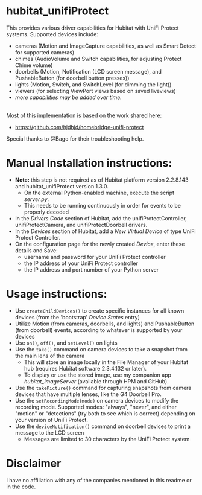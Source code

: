 # hubitat_unifiProtect

This provides various driver capabilities for Hubitat with UniFi Protect systems. Supported devices include:
* cameras (Motion and ImageCapture capabilities, as well as Smart Detect for supported cameras)
* chimes (AudioVolume and Switch capabilities, for adjusting Protect Chime volume)
* doorbells (Motion, Notification (LCD screen message), and PushableButton (for doorbell button presses))
* lights (Motion, Switch, and SwitchLevel (for dimming the light))
* viewers (for selecting ViewPort views based on saved liveviews)
* *more capabilities may be added over time.*
<br><br>

Most of this implementation is based on the work shared here:

* https://github.com/hjdhjd/homebridge-unifi-protect

Special thanks to @Bago for their troubleshooting help.

# Manual Installation instructions:

* **Note:** this step is not required as of Hubitat platform version 2.2.8.143 and hubitat_unifiProtect version 1.3.0.
    * On the external Python-enabled machine, execute the script *server.py*.
    * This needs to be running continuously in order for events to be properly decoded
* In the *Drivers Code* section of Hubitat, add the unifiProtectController, unifiProtectCamera, and unifiProtectDoorbell drivers.
* In the *Devices* section of Hubitat, add a *New Virtual Device* of type UniFi Protect Controller.
* On the configuration page for the newly created *Device*, enter these details and Save:
    * username and password for your UniFi Protect controller
    * the IP address of your UniFi Protect controller
    * the IP address and port number of your Python server
        

# Usage instructions:

* Use ```createChildDevices()``` to create specific instances for all known devices (from the 'bootstrap' *Device States* entry)
* Utilize Motion (from cameras, doorbells, and lights) and PushableButton (from doorbell) events, according to whatever is supported by your devices
* Use ```on()```, ```off()```, and ```setLevel()``` on lights
* Use the ```take()``` command on camera devices to take a snapshot from the main lens of the camera
    * This will store an image locally in the File Manager of your Hubitat hub (requires Hubitat software 2.3.4.132 or later).
    * To display or use the stored image, use my companion app *hubitat_imageServer* (available through HPM and GitHub).
* Use the ```takePicture()``` command for capturing snapshots from camera devices that have multiple lenses, like the G4 Doorbell Pro.  
* Use the ```setRecordingMode(mode)``` on camera devices to modify the recording mode.  Supported modes: "always", "never", and either "motion" or "detections" (try both to see which is correct) depending on your version of UniFi Protect.
* Use the ```deviceNotification()``` command on doorbell devices to print a message to the LCD screen
    * Messages are limited to 30 characters by the UniFi Protect system

# Disclaimer

I have no affiliation with any of the companies mentioned in this readme or in the code.
